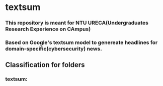 # textsum

### This repository is meant for NTU URECA(Undergraduates Research Experience on CAmpus)
### Based on Google's textsum model to genereate headlines for domain-specific(cybersecurity) news.

## Classification for folders
### textsum: 
